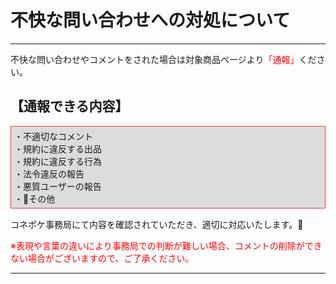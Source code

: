 # 不快な問い合わせへの対処について
<hr>
不快な問い合わせやコメントをされた場合は対象商品ページより<font color="#ff0000">「通報」</font>ください。  
<h2>【通報できる内容】</h2>
<div style="padding: 5px; margin-top: 15px; margin-bottom: 15px; border: 1px solid #ff3333; background-color: #dcdcdc;">
・不適切なコメント<br>
・規約に違反する出品<br>
・規約に違反する行為<br>
・法令違反の報告<br>
・悪質ユーザーの報告<br>
・その他<br>
</div>
コネポケ事務局にて内容を確認されていただき、適切に対応いたします。

<font color="#ff0000">※表現や言葉の違いにより事務局での判断が難しい場合、コメントの削除ができない場合がございますので、ご了承ください。</font>
<hr>